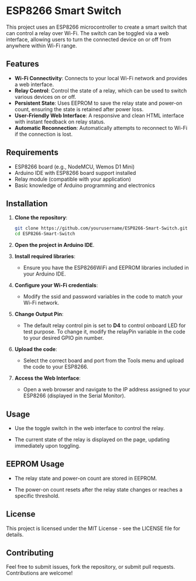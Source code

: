 # ESP8266 Smart Switch

This project uses an ESP8266 microcontroller to create a smart switch that can control a relay over Wi-Fi. The switch can be toggled via a web interface, allowing users to turn the connected device on or off from anywhere within Wi-Fi range.

## Features

- **Wi-Fi Connectivity**: Connects to your local Wi-Fi network and provides a web interface.
- **Relay Control**: Control the state of a relay, which can be used to switch various devices on or off.
- **Persistent State**: Uses EEPROM to save the relay state and power-on count, ensuring the state is retained after power loss.
- **User-Friendly Web Interface**: A responsive and clean HTML interface with instant feedback on relay status.
- **Automatic Reconnection**: Automatically attempts to reconnect to Wi-Fi if the connection is lost.

## Requirements

- ESP8266 board (e.g., NodeMCU, Wemos D1 Mini)
- Arduino IDE with ESP8266 board support installed
- Relay module (compatible with your application)
- Basic knowledge of Arduino programming and electronics

## Installation

1. **Clone the repository**:
   ```bash
   git clone https://github.com/yourusername/ESP8266-Smart-Switch.git
   cd ESP8266-Smart-Switch

2.  **Open the project in Arduino IDE**.
    
3.  **Install required libraries**:
    
    *   Ensure you have the ESP8266WiFi and EEPROM libraries included in your Arduino IDE.
        
4.  **Configure your Wi-Fi credentials**:
    
    *   Modify the ssid and password variables in the code to match your Wi-Fi network.

5.  **Change Output Pin**:

    *   The default relay control pin is set to **D4** to control onboard LED for test purpose. To change it, modify the relayPin variable in the code to your desired GPIO pin number.
        
6.  **Upload the code**:
    
    *   Select the correct board and port from the Tools menu and upload the code to your ESP8266.
        
7.  **Access the Web Interface**:
    
    *   Open a web browser and navigate to the IP address assigned to your ESP8266 (displayed in the Serial Monitor).
        

Usage
-----

*   Use the toggle switch in the web interface to control the relay.
    
*   The current state of the relay is displayed on the page, updating immediately upon toggling.
    

EEPROM Usage
------------

*   The relay state and power-on count are stored in EEPROM.
    
*   The power-on count resets after the relay state changes or reaches a specific threshold.
    

License
-------

This project is licensed under the MIT License - see the LICENSE file for details.
    

Contributing
------------
Feel free to submit issues, fork the repository, or submit pull requests. Contributions are welcome!
